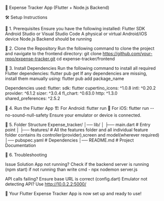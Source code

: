 📌 Expense Tracker App (Flutter + Node.js Backend)

🛠️ Setup Instructions

🔹 1. Prerequisites
Ensure you have the following installed:
Flutter SDK
Android Studio or Visual Studio Code
A physical or virtual Android/iOS device
Node.js Backend should be running

🔹 2. Clone the Repository
Run the following command to clone the project and navigate to the frontend directory:
git clone https://github.com/your-repo/expense-tracker.git
cd expense-tracker/frontend

🔹 3. Install Dependencies
Run the following command to install all required Flutter dependencies:
flutter pub get
If any dependencies are missing, install them manually using:
flutter pub add package_name

Dependencies used:
flutter:
sdk: flutter
cupertino_icons: ^1.0.8
intl: ^0.20.2
provider: ^6.1.2
sizer: ^3.0.4
fl_chart: ^0.63.0
http: ^1.3.0
shared_preferences: ^2.5.2


🔹 4. Run the Flutter App
🏗️ For Android:
flutter run
🍏 For iOS:
flutter run --no-sound-null-safety
Ensure your emulator or device is connected.

🔹 5. Folder Structure
Expense_tracker/
│── lib/
│   ├── main.dart           # Entry point
│   ├── features/         # All the features folder and all individual feature folder contains its controller(provider),screen and model(wherever required)
│── pubspec.yaml            # Dependencies
│── README.md               # Project Documentation

🔹 6. Troubleshooting

Issue
Solution
App not running?
Check if the backend server is running (npm start) 
if not running than write cmd -  npx nodemon server.js

API calls failing?
Ensure base URL is correct (config.dart)
Emulator not detecting API?
Use http://10.0.2.2:5000/

🚀 Your Flutter Expense Tracker App is now set up and ready to use!